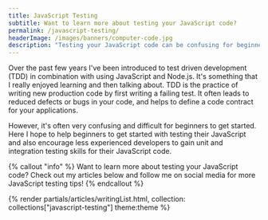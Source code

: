 ```yaml
---
title: JavaScript Testing
subtitle: Want to learn more about testing your JavaScript code?
permalink: /javascript-testing/
headerImage: /images/banners/computer-code.jpg
description: "Testing your JavaScript code can be confusing for beginners. I share my tips for getting started and why you need to test your code."
---
```


Over the past few years I've been introduced to test driven development (TDD) in combination with using JavaScript and Node.js. It's something that I really enjoyed learning and then talking about. TDD is the practice of writing new production code by first writing a failing test. It often leads to reduced defects or bugs in your code, and helps to define a code contract for your applications.

However, it's often very confusing and difficult for beginners to get started. Here I hope to help beginners to get started with testing their JavaScript and also encourage less experienced developers to gain unit and integration testing skills for their JavaScript code.

{% callout "info" %}
Want to learn more about testing your JavaScript code? Check out my articles below and follow me on social media for more JavaScript testing tips!
{% endcallout %}

{% render partials/articles/writingList.html, collection: collections["javascript-testing"] theme:theme %}